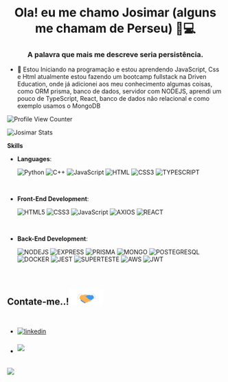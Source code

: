 <h1 align="center">Ola! eu me chamo Josimar (alguns me chamam de Perseu) 👨💻</h1>
<h3 align="center">A palavra que mais me descreve seria persistência.</h3>

- 📖 Estou Iniciando na programação e estou aprendendo JavaScript, Css e Html atualmente estou fazendo um bootcamp fullstack na Driven Education, onde já adicionei aos meu conhecimento algumas coisas, como ORM prisma, banco de dados, servidor com NODEJS, aprendi um pouco de TypeScript, React, banco de dados não relacional e como exemplo usamos o MongoDB

![Profile View Counter](https://komarev.com/ghpvc/?username=perseu120)


![Josimar Stats](https://github-readme-stats.vercel.app/api/top-langs/?username=perseu120&theme=dracula)

<b> Skills</b>
<br>

<p align="center">

- **Languages**:
    
    ![Python](https://img.shields.io/badge/Python%20-%232370ED.svg?style=for-the-badge&logo=python&logoColor=white)
    ![C++](https://img.shields.io/badge/C++%20-%232370ED.svg?style=for-the-badge&logo=c%2B%2B&logoColor=white)
    ![JavaScript](https://img.shields.io/badge/JavaScript%20-%232370ED.svg?style=for-the-badge&logo=JavaScript&logoColor=white)
    ![HTML](https://img.shields.io/badge/HTML%20-%232370ED.svg?style=for-the-badge&logo=HTML5&logoColor=white)
    ![CSS3](https://img.shields.io/badge/CSS3%20-%232370ED.svg?style=for-the-badge&logo=CSS3&logoColor=white)
    ![TYPESCRIPT](https://img.shields.io/badge/TYPESCRIPT%20-%232370ED.svg?style=for-the-badge&logo=TYPESCRIPT&logoColor=white)
    

<br>   
    
- **Front-End Development**:

   ![HTML5](https://img.shields.io/badge/HTML5%20-%23E34F26.svg?style=for-the-badge&logo=html5&logoColor=white)
   ![CSS3](https://img.shields.io/badge/CSS%20-%231572B6.svg?style=for-the-badge&logo=css3&logoColor=white)
   ![JavaScript](https://img.shields.io/badge/JavaScript%20-%23F7DF1E.svg?style=for-the-badge&logo=javascript&logoColor=black)
   ![AXIOS](https://img.shields.io/badge/AXIOS%20-%23ADD8E6.svg?style=for-the-badge&logo=AXIOS&logoColor=black)
   ![REACT](https://img.shields.io/badge/REACT%20-%236959CD.svg?style=for-the-badge&logo=REACT&logoColor=black)

<br>

- **Back-End Development**:

    ![NODEJS](https://img.shields.io/badge/NODEJS-%228B22.svg?style=for-the-badge&logo=NODE.JS&logoColor=white)
    ![EXPRESS](https://img.shields.io/badge/EXPRESS-%23121011.svg?style=for-the-badge&logo=EXPRESS&logoColor=white)
    ![PRISMA](https://img.shields.io/badge/PRISMA-%2314354C.svg?style=for-the-badge&logo=PRISMA&logoColor=white)
    ![MONGO](https://img.shields.io/badge/MONGO-0078d7.svg?style=for-the-badge&logo=MONGODB&logoColor=white)
    ![POSTEGRESQL](https://img.shields.io/badge/POSTEGRESQL-87178C?style=for-the-badge&logo=PostgreSQL&logoColor=black) 
    ![DOCKER](https://img.shields.io/badge/DOCKER-%23F05033.svg?style=for-the-badge&logo=DOCKER&logoColor=white)
    ![JEST](https://img.shields.io/badge/JEST-%234285F4.svg?style=for-the-badge&logo=JEST&logoColor=white)
    ![SUPERTESTE](https://img.shields.io/badge/SUPERTESTE-363636.svg?style=for-the-badge&logo=SUPERTESTE&logoColor=white)
    ![AWS](https://img.shields.io/badge/AWS-%23121011.svg?style=for-the-badge&logo=AWS&logoColor=white)
    ![JWT](https://img.shields.io/badge/JWT-FCC624?style=for-the-badge&logo=JWT&logoColor=black) 
<br>

</p>

## <b> Contate-me..!</b><img src="https://github.com/0xAbdulKhalid/0xAbdulKhalid/raw/main/assets/mdImages/handshake.gif" width ="80">
<br>
<div align='left'>

<ul>

<li>
<a href="https://www.linkedin.com/in/josimar-souza-a669a3218/" target="_blank">
<img src="https://img.shields.io/badge/linkedin:  Josimar Souza-%2300acee.svg?color=405DE6&style=for-the-badge&logo=linkedin&logoColor=white" alt=linkedin style="margin-bottom: 5px;"/>
</a>
</li>

<br>

<li>
<a href="email: josimar.17@hotmail.com" target="_blank">
<img src="https://img.shields.io/badge/email:  josimar.17@hotmail.com-%23EA4335.svg?style=for-the-badge&logo=gmail&logoColor=white" t=mail style="margin-bottom: 5px;" />
</a>
</li>
	
</ul>
</div>

<br>
<img src="https://user-images.githubusercontent.com/73097560/115834477-dbab4500-a447-11eb-908a-139a6edaec5c.gif">
<br>
<br>
<br>

